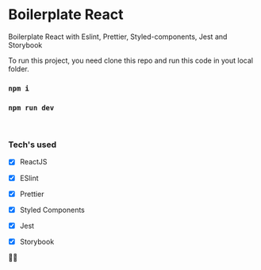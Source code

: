 # Boilerplate React
Boilerplate React with Eslint, Prettier, Styled-components, Jest and Storybook

To run this project, you need clone this repo and run this code in yout local folder.

### `npm i`
### `npm run dev`

</br>

### Tech's used

- [x] ReactJS
- [x] ESlint
- [x] Prettier
- [x] Styled Components
- [x] Jest
- [x] Storybook
      </br>


👋🏻
